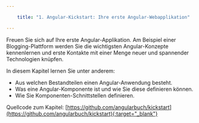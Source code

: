```yaml
---

    title: "1. Angular-Kickstart: Ihre erste Angular-Webapplikation"

---
```


Freuen Sie sich auf Ihre erste Angular-Applikation. Am Beispiel einer Blogging-Plattform werden Sie die wichtigsten Angular-Konzepte kennenlernen und erste Kontakte mit einer Menge neuer und spannender Technologien knüpfen.

In diesem Kapitel lernen Sie unter anderem:

- Aus welchen Bestandteilen einen Angular-Anwendung besteht.
- Was eine Angular-Komponente ist und wie Sie diese definieren können.
- Wie Sie Komponenten-Schnittstellen definieren.

Quellcode zum Kapitel: [https://github.com/angularbuch/kickstart](https://github.com/angularbuch/kickstart){:target="_blank"}

